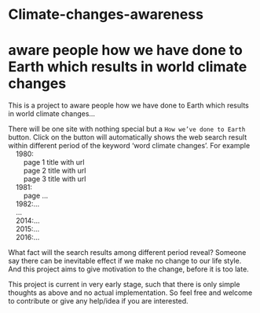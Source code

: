 # Climate-changes-awareness
aware people how we have done to Earth which results in world climate changes
==========================

This is a project to aware people how we have done to Earth which results in world climate changes…

There will be one site with nothing special but a `How we’ve done to Earth` button.
Click on the button will automatically shows the web search result within different period of the keyword ‘word climate changes’.
For example  
	&nbsp;&nbsp;&nbsp;&nbsp;1980:  
		&nbsp;&nbsp;&nbsp;&nbsp;&nbsp;&nbsp;&nbsp;&nbsp;page 1 title with url  
		&nbsp;&nbsp;&nbsp;&nbsp;&nbsp;&nbsp;&nbsp;&nbsp;page 2 title with url  
		&nbsp;&nbsp;&nbsp;&nbsp;&nbsp;&nbsp;&nbsp;&nbsp;page 3 title with url  
	&nbsp;&nbsp;&nbsp;&nbsp;1981:  
		&nbsp;&nbsp;&nbsp;&nbsp;&nbsp;&nbsp;&nbsp;&nbsp;page …  
	&nbsp;&nbsp;&nbsp;&nbsp;1982:…  
	&nbsp;&nbsp;&nbsp;&nbsp;…  
	&nbsp;&nbsp;&nbsp;&nbsp;2014:…  
	&nbsp;&nbsp;&nbsp;&nbsp;2015:…  
	&nbsp;&nbsp;&nbsp;&nbsp;2016:…  

What fact will the search results among different period reveal?
Someone say there can be inevitable effect if we make no change to our life style.
And this project aims to give motivation to the change, before it is too late.

This project is current in very early stage, such that there is only simple thoughts as above and no actual implementation. So feel free and welcome to contribute or give any help/idea if you are interested.
